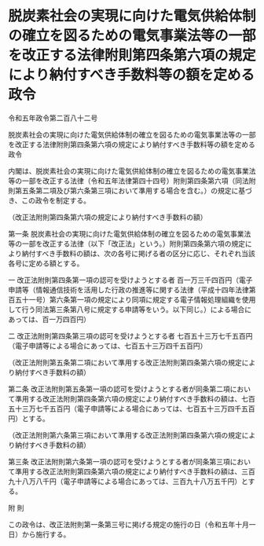 # 脱炭素社会の実現に向けた電気供給体制の確立を図るための電気事業法等の一部を改正する法律附則第四条第六項の規定により納付すべき手数料等の額を定める政令

令和五年政令第二百八十二号

脱炭素社会の実現に向けた電気供給体制の確立を図るための電気事業法等の一部を改正する法律附則第四条第六項の規定により納付すべき手数料等の額を定める政令

内閣は、脱炭素社会の実現に向けた電気供給体制の確立を図るための電気事業法等の一部を改正する法律（令和五年法律第四十四号）附則第四条第六項（同法附則第五条第二項及び第六条第三項において準用する場合を含む。）の規定に基づき、この政令を制定する。

（改正法附則第四条第六項の規定により納付すべき手数料の額）

第一条 脱炭素社会の実現に向けた電気供給体制の確立を図るための電気事業法等の一部を改正する法律（以下「改正法」という。）附則第四条第六項の規定により納付すべき手数料の額は、次の各号に掲げる者の区分に応じ、それぞれ当該各号に定める額とする。

一 改正法附則第四条第一項の認可を受けようとする者 百一万三千四百円（電子申請等（情報通信技術を活用した行政の推進等に関する法律（平成十四年法律第百五十一号）第六条第一項の規定により同項に規定する電子情報処理組織を使用して行う同法第三条第八号に規定する申請等をいう。以下同じ。）による場合にあっては、百一万四百円）

二 改正法附則第四条第三項の認可を受けようとする者 七百五十三万七千五百円（電子申請等による場合にあっては、七百五十三万四千五百円）

（改正法附則第五条第二項において準用する改正法附則第四条第六項の規定により納付すべき手数料の額）

第二条 改正法附則第五条第一項の認可を受けようとする者が同条第二項において準用する改正法附則第四条第六項の規定により納付すべき手数料の額は、七百五十三万七千五百円（電子申請等による場合にあっては、七百五十三万四千五百円）とする。

（改正法附則第六条第三項において準用する改正法附則第四条第六項の規定により納付すべき手数料の額）

第三条 改正法附則第六条第一項の認可を受けようとする者が同条第三項において準用する改正法附則第四条第六項の規定により納付すべき手数料の額は、三百九十八万八千円（電子申請等による場合にあっては、三百九十八万五千円）とする。

附 則

この政令は、改正法附則第一条第三号に掲げる規定の施行の日（令和五年十月一日）から施行する。
